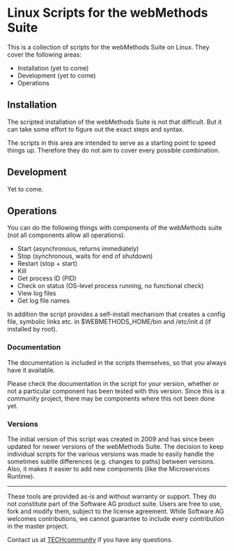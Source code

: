 # Linux Scripts for the webMethods Suite

This is a collection of scripts for the webMethods Suite on Linux.
They cover the following areas:

- Installation (yet to come)
- Development (yet to come)
- Operations


## Installation

The scripted installation of the webMethods Suite is not that difficult.
But it can take some effort to figure out the exact steps and syntax.

The scripts in this area are intended to serve as a starting point to speed
things up. Therefore they do not aim to cover every possible combination.

## Development

Yet to come.

## Operations

You can do the following things with components of the webMethods suite
(not all components allow all operations).

- Start (asynchronous, returns immediately)
- Stop (synchronous, waits for end of shutdown)
- Restart (stop + start)
- Kill
- Get process ID (PID)
- Check on status (OS-level process running, no functional check)
- View log files
- Get log file names

In addition the script provides a self-install mechanism that creates
a config file, symbolic links etc. in $WEBMETHODS_HOME/bin and /etc/init.d
(if installed by root).

### Documentation

The documentation is included in the scripts themselves, so that
you always have it available.

Please check the documentation in the script for your version,
whether or not a particular component has been tested with this
version. Since this is a community project, there may be
components where this not been done yet.

### Versions

The initial version of this script was created in 2009 and has since
been updated for newer versions of the webMethods Suite.
The decision to keep individual scripts for the various versions
was made to easily handle the sometimes subtle differences
(e.g. changes to paths) between versions. Also, it makes it
easier to add new components (like the Microservices Runtime).



______________________
These tools are provided as-is and without warranty or support. They do not constitute part of the Software AG product suite. Users are free to use, fork and modify them, subject to the license agreement. While Software AG welcomes contributions, we cannot guarantee to include every contribution in the master project.

Contact us at [TECHcommunity](mailto:technologycommunity@softwareag.com?subject=Github/SoftwareAG) if you have any questions.
